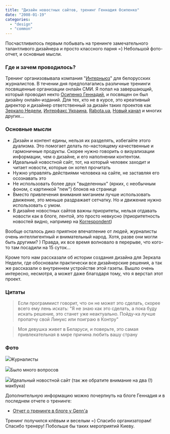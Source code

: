 ```yaml
---
title: "Дизайн новостных сайтов, тренинг Геннадия Осипенко"
date: "2008-01-19"
categories: 
  - "design"
  - "common"
---
```


Посчастливилось первым побывать на тренинге замечательного талантливого дизайнера и просто классного парня =) Небольшой фото-отчет, и основные мысли.

### Где и зачем проводилось?

Тренинг организовывала компания "[Интерньюз](http://internews.ua/)" для белорусских журналистов. В течении дня предполагались различные тренинги посвященные организации онлайн СМИ. Я попал на завершающий, который проводил некто [Осипенко Геннадий](http://genn.org), и посвящен он был дизайну онлайн-изданий. Для тех, кто не в курсе, это креативный директор и дизайнер ответственный за дизайн таких проектов как [Зеркало Недели](http://zn.ua), [Интерфакс Украина](http://interfax.ua), [Rabota.ua](http://rabota.ua), [Новый канал](http://novy.tv) и многих других...

### Основные мысли

- Дизайн и контент едины, нельзя их разделять, избегайте этого дуализма. Это помогает делать по-настоящему качественные и гармоничные продукты. Скорее нужно говорить о визуализации информации, чем о дизайне, и его наполнении контентом.
- Идеальный новостной сайт, тот, на который человек заходит и читает новости, которые он хотел прочитать
- Нужно управлять действиями человека на сайте, не заставляя его осознавать это
- Не использовать более двух "выделенных" (ярких, с необычным фоном, с картинкой "new") блоков на странице
- Вместо привлечения внимания миганием лучше использовать движение, это меньше раздражает сетчатку. Но и движение нужно использовать с умом.
- В дизайне новостных сайтов важны приоритеты, нельзя отдавать новости как в блоге, лентой, это просто невкусно (приоритетность новостей видно, например на [Korrespondent](http://korrespondent.net/))

Вообще осталось дико приятное впечатление от людей, журналисты очень интеллигентный и внимательный народ. Хотя, разве они могли быть другими? ) Правда, их все время волновало в перерыве, что кого-то там посадили на 15 суток...

Кроме того нам рассказали об истории создания дизайна для Зеркала Недели, где обосновали практически все дизайнерские решения, а так же рассказали о внутреннем устройстве этой газеты. Вышло очень интересно, несмотря, а может даже благодаря тому, что я верстал этот проект.

### Цитаты

> Если программист говорит, что он не может это сделать, скорее всего ему лень искать: "Я не знаю как это сделать, а пока буду искать решение, это станет уже неактуально. Пойду-ка лучше пропатчу свой Линукс или поиграю в Контру"

> Моя девушка живет в Беларуси, и поверьте, это самая привлекательная в мире причина любить вашу страну

### Фото

![](http://cssing.org.ua/pic/genn/1.jpg)Журналисты

![](http://cssing.org.ua/pic/genn/2.jpg)Было много вопросов

![](http://cssing.org.ua/pic/genn/3.jpg)Идеальный новостной сайт (так же обратите внимание на два (!) макбука)

Дополнительную информацию можно почерпнуть на блоге Геннадия и в последнем отчете о тренинге:

- [Отчет о тренинге в блоге у Genn'a](http://mega.genn.org/2008/01/19/internews-training/)

Тренинг получился клёвым и веселым =) Спасибо организаторам! Спасибо тренеру! Побольше бы таких мероприятий Киеву.
